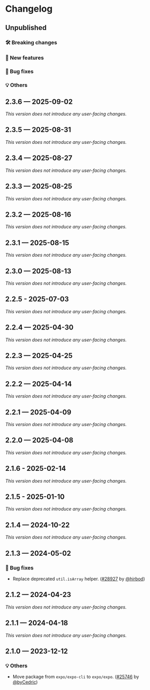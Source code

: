 # Changelog

## Unpublished

### 🛠 Breaking changes

### 🎉 New features

### 🐛 Bug fixes

### 💡 Others

## 2.3.6 — 2025-09-02

_This version does not introduce any user-facing changes._

## 2.3.5 — 2025-08-31

_This version does not introduce any user-facing changes._

## 2.3.4 — 2025-08-27

_This version does not introduce any user-facing changes._

## 2.3.3 — 2025-08-25

_This version does not introduce any user-facing changes._

## 2.3.2 — 2025-08-16

_This version does not introduce any user-facing changes._

## 2.3.1 — 2025-08-15

_This version does not introduce any user-facing changes._

## 2.3.0 — 2025-08-13

_This version does not introduce any user-facing changes._

## 2.2.5 - 2025-07-03

_This version does not introduce any user-facing changes._

## 2.2.4 — 2025-04-30

_This version does not introduce any user-facing changes._

## 2.2.3 — 2025-04-25

_This version does not introduce any user-facing changes._

## 2.2.2 — 2025-04-14

_This version does not introduce any user-facing changes._

## 2.2.1 — 2025-04-09

_This version does not introduce any user-facing changes._

## 2.2.0 — 2025-04-08

_This version does not introduce any user-facing changes._

## 2.1.6 - 2025-02-14

_This version does not introduce any user-facing changes._

## 2.1.5 - 2025-01-10

_This version does not introduce any user-facing changes._

## 2.1.4 — 2024-10-22

_This version does not introduce any user-facing changes._

## 2.1.3 — 2024-05-02

### 🐛 Bug fixes

- Replace deprecated `util.isArray` helper. ([#28927](https://github.com/expo/expo/pull/28927) by [@hirbod](https://github.com/hirbod))

## 2.1.2 — 2024-04-23

_This version does not introduce any user-facing changes._

## 2.1.1 — 2024-04-18

_This version does not introduce any user-facing changes._

## 2.1.0 — 2023-12-12

### 💡 Others

- Move package from `expo/expo-cli` to `expo/expo`. ([#25746](https://github.com/expo/expo/pull/25746) by [@byCedric](https://github.com/byCedric))
